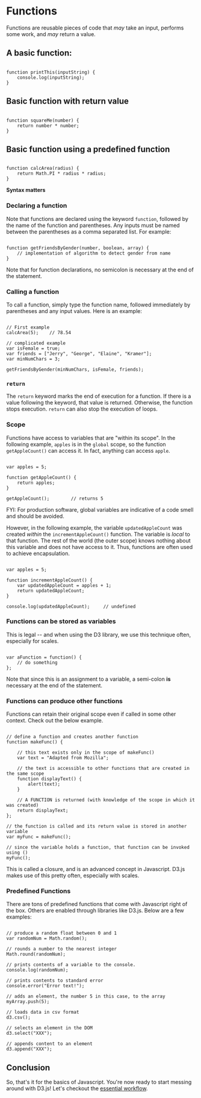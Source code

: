 # Functions

Functions are reusable pieces of code that _may_ take an input, performs some work, and _may_ return a value.

## A basic function:

```{javascript}

function printThis(inputString) {
    console.log(inputString);
}

```

## Basic function with return value

```{javascript}

function squareMe(number) {
    return number * number;
}

```

## Basic function using a predefined function

```{javascript}

function calcArea(radius) {
    return Math.PI * radius * radius;
}

```
**Syntax matters**

### Declaring a function

Note that functions are declared using the keyword `function`, followed by the name of the function and parentheses. Any inputs must be named between the parentheses as a comma separated list. For example:

```{javascript}

function getFriendsByGender(number, boolean, array) {
    // implementation of algorithm to detect gender from name
}

```

Note that for function declarations, no semicolon is necessary at the end of the statement.

### Calling a function

To call a function, simply type the function name, followed immediately by parentheses and any input values. Here is an example:

```{javascript}

// First example
calcArea(5);    // 78.54

// complicated example
var isFemale = true;
var friends = ["Jerry", "George", "Elaine", "Kramer"];
var minNumChars = 3;

getFriendsByGender(minNumChars, isFemale, friends);

```

### `return`

The `return` keyword marks the end of execution for a function. If there is a value following the keyword, that value is returned. Otherwise, the function stops execution. `return` can also stop the execution of loops.

### Scope

Functions have access to variables that are "within its scope". In the following example, `apples` is in the `global` scope, so the function `getAppleCount()` can access it. In fact, anything can access `apple`. 

```{javascript}

var apples = 5;

function getAppleCount() {
    return apples;
}

getAppleCount();        // returns 5

```

FYI: For production software, global variables are indicative of a code smell and should be avoided.

However, in the following example, the variable `updatedAppleCount` was created _within_ the `incrementAppleCount()` function. The variable is _local_ to that function. The rest of the world (the outer scope) knows nothing about this variable and does not have access to it. Thus, functions are often used to achieve encapsulation.

```{javascript}

var apples = 5;

function incrementAppleCount() {
    var updatedAppleCount = apples + 1;
    return updatedAppleCount;
}

console.log(updatedAppleCount);     // undefined

```

### Functions can be stored as variables

This is legal -- and when using the D3 library, we use this technique often, especially for scales.

```{javascript}

var aFunction = function() {
    // do something
};

```

Note that since this is an assignment to a variable, a semi-colon **is** necessary at the end of the statement.

### Functions can produce other functions 

Functions can retain their original scope even if called in some other context. Check out the below example.

```{javascript}

// define a function and creates another function
function makeFunc() {

    // this text exists only in the scope of makeFunc()
    var text = "Adapted from Mozilla";

    // the text is accessible to other functions that are created in the same scope
    function displayText() {
        alert(text);
    }

    // A FUNCTION is returned (with knowledge of the scope in which it was created)
    return displayText;                 
};

// the function is called and its return value is stored in another variable
var myFunc = makeFunc();

// since the variable holds a function, that function can be invoked using ()
myFunc();

```

This is called a closure, and is an advanced concept in Javascript. D3.js makes use of this pretty often, especially with scales.

### Predefined Functions

There are tons of predefined functions that come with Javascript right of the box. Others are enabled through libraries like D3.js. Below are a few examples:

```{javascript}

// produce a random float between 0 and 1
var randomNum = Math.random();  

// rounds a number to the nearest integer
Math.round(randomNum);

// prints contents of a variable to the console.
console.log(randomNum);

// prints contents to standard error
console.error("Error text!");

// adds an element, the number 5 in this case, to the array
myArray.push(5);

// loads data in csv format
d3.csv();

// selects an element in the DOM
d3.select("XXX");

// appends content to an element
d3.append("XXX");

```

## Conclusion

So, that's it for the basics of Javascript. You're now ready to start messing around with D3.js! Let's checkout the [essential workflow](08_essential_workflow/essential_workflow.md).